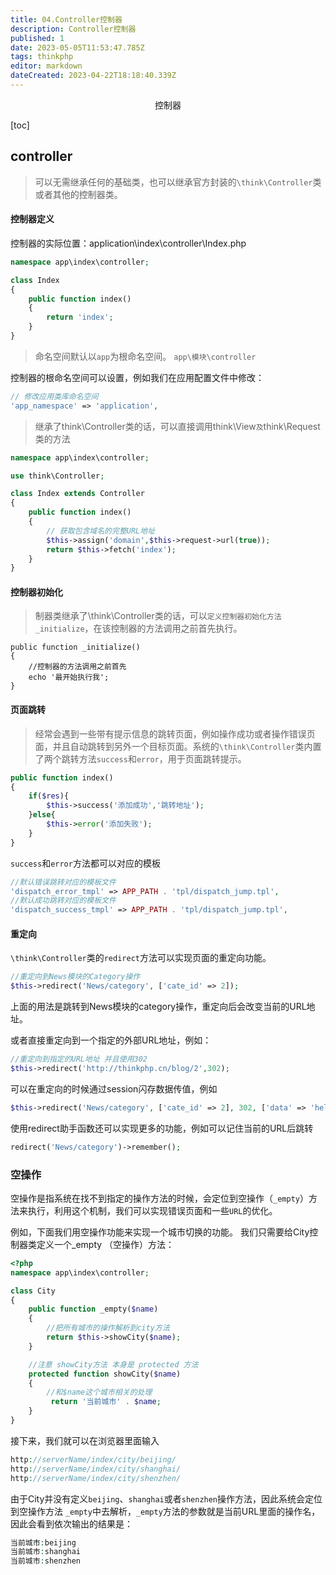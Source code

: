 ```yaml
---
title: 04.Controller控制器
description: Controller控制器
published: 1
date: 2023-05-05T11:53:47.785Z
tags: thinkphp
editor: markdown
dateCreated: 2023-04-22T18:18:40.339Z
---
```


<center>控制器</center>

[toc]

## controller

> 可以无需继承任何的基础类，也可以继承官方封装的`\think\Controller`类或者其他的控制器类。



#### 控制器定义

控制器的实际位置：application\index\controller\Index.php

```php
namespace app\index\controller;

class Index 
{
    public function index()
    {
        return 'index';
    }
}
```

> 命名空间默认以`app`为根命名空间。 `app\模块\controller`



控制器的根命名空间可以设置，例如我们在应用配置文件中修改：

```php
// 修改应用类库命名空间
'app_namespace' => 'application',
```



> 继承了think\Controller类的话，可以直接调用think\View`及`think\Request类的方法

```php
namespace app\index\controller;

use think\Controller;

class Index extends Controller
{
    public function index()
    {
        // 获取包含域名的完整URL地址
        $this->assign('domain',$this->request->url(true));
        return $this->fetch('index');
    }
}
```



#### 控制器初始化

> 制器类继承了\think\Controller类的话，可以`定义控制器初始化方法_initialize`，在该控制器的方法调用之前首先执行。

```
public function _initialize()
{
	//控制器的方法调用之前首先
	echo '最开始执行我';
}
```



#### 页面跳转

> 经常会遇到一些带有提示信息的跳转页面，例如操作成功或者操作错误页面，并且自动跳转到另外一个目标页面。系统的`\think\Controller`类内置了两个跳转方法`success`和`error`，用于页面跳转提示。

```php
public function index()
{	
    if($res){
        $this->success('添加成功','跳转地址');
	}else{
        $this->error('添加失败');
    }
}
```

`success`和`error`方法都可以对应的模板

```php
//默认错误跳转对应的模板文件
'dispatch_error_tmpl' => APP_PATH . 'tpl/dispatch_jump.tpl',
//默认成功跳转对应的模板文件
'dispatch_success_tmpl' => APP_PATH . 'tpl/dispatch_jump.tpl',
```



#### 重定向

`\think\Controller`类的`redirect`方法可以实现页面的重定向功能。

```php
//重定向到News模块的Category操作
$this->redirect('News/category', ['cate_id' => 2]);
```

上面的用法是跳转到News模块的category操作，重定向后会改变当前的URL地址。

或者直接重定向到一个指定的外部URL地址，例如：

```php
//重定向到指定的URL地址 并且使用302
$this->redirect('http://thinkphp.cn/blog/2',302);
```

可以在重定向的时候通过session闪存数据传值，例如

```php
$this->redirect('News/category', ['cate_id' => 2], 302, ['data' => 'hello']);
```

使用redirect助手函数还可以实现更多的功能，例如可以记住当前的URL后跳转

```php
redirect('News/category')->remember();
```



### 空操作

空操作是指系统在找不到指定的操作方法的时候，会定位到空操作（`_empty`）方法来执行，利用这个机制，我们可以实现错误页面和一些`URL`的优化。

例如，下面我们用空操作功能来实现一个城市切换的功能。 我们只需要给City控制器类定义一个_empty （空操作）方法：

```php
<?php
namespace app\index\controller;

class City 
{
    public function _empty($name)
    {
        //把所有城市的操作解析到city方法
        return $this->showCity($name);
    }

    //注意 showCity方法 本身是 protected 方法
    protected function showCity($name)
    {
        //和$name这个城市相关的处理
         return '当前城市' . $name;
    }
}
```

接下来，我们就可以在浏览器里面输入

```php
http://serverName/index/city/beijing/
http://serverName/index/city/shanghai/
http://serverName/index/city/shenzhen/
```

由于City并没有定义`beijing`、`shanghai`或者`shenzhen`操作方法，因此系统会定位到空操作方法 `_empty`中去解析，`_empty`方法的参数就是当前URL里面的操作名，因此会看到依次输出的结果是：

```php
当前城市:beijing
当前城市:shanghai
当前城市:shenzhen
```











